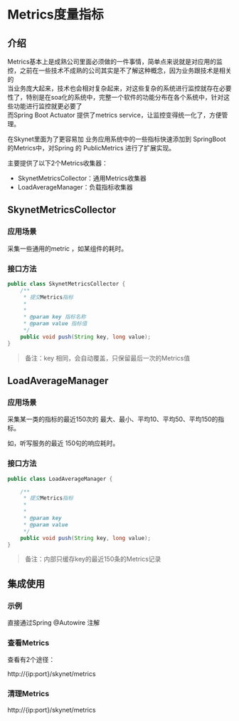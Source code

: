# Metrics度量指标

## 介绍

Metrics基本上是成熟公司里面必须做的一件事情，简单点来说就是对应用的监控，之前在一些技术不成熟的公司其实是不了解这种概念，因为业务跟技术是相关的   
当业务庞大起来，技术也会相对复杂起来，对这些复杂的系统进行监控就存在必要性了，特别是在soa化的系统中，完整一个软件的功能分布在各个系统中，针对这些功能进行监控就更必要了   
而Spring Boot Actuator 提供了metrics service，让监控变得统一化了，方便管理。

在Skynet里面为了更容易加 业务应用系统中的一些指标快速添加到 SpringBoot的Metrics中，对Spring 的 PublicMetrics 进行了扩展实现。 

主要提供了以下2个Metrics收集器：

* SkynetMetricsCollector：通用Metrics收集器
* LoadAverageManager：负载指标收集器

## SkynetMetricsCollector

### 应用场景

采集一些通用的metric ，如某组件的耗时。

### 接口方法

```java
public class SkynetMetricsCollector {
    /**
	 * 提交Metrics指标
	 * 
	 * 
	 * @param key 指标名称
	 * @param value 指标值
	 */
	public void push(String key, long value);	
}
```

> 备注：key 相同，会自动覆盖，只保留最后一次的Metrics值

## LoadAverageManager

### 应用场景

采集某一类的指标的最近150次的 最大、最小、平均10、平均50、平均150的指标。

如，听写服务的最近 150句的响应耗时。

### 接口方法

```java
public class LoadAverageManager {

	/**
	 * 提交Metrics指标
	 * 
	 * 
	 * @param key
	 * @param value
	 */
	public void push(String key, long value);
}
```

> 备注：内部只缓存key的最近150条的Metrics记录

## 集成使用

### 示例

直接通过Spring @Autowire 注解

### 查看Metrics

查看有2个途径：

http://{ip:port}/skynet/metrics



### 清理Metrics

http://{ip:port}/skynet/metrics



